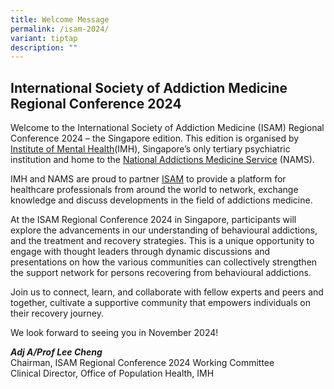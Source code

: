 ```yaml
---
title: Welcome Message
permalink: /isam-2024/
variant: tiptap
description: ""
---
```

<h2><strong>International Society of Addiction Medicine Regional Conference 2024</strong></h2>
<p>Welcome to the International Society of Addiction Medicine (ISAM) Regional
Conference 2024 – the Singapore edition. This edition is organised by
<a href="https://www.imh.com.sg/Pages/default.aspx" rel="noopener noreferrer nofollow" target="_blank">Institute of Mental Health</a>(IMH), Singapore’s only tertiary psychiatric
institution and home to the <a href="https://www.nams.sg/Pages/default.aspx" rel="noopener noreferrer nofollow" target="_blank">National Addictions Medicine Service</a> (NAMS).</p>
<p></p>
<p>IMH and NAMS are proud to partner <a href="https://isamweb.org/" rel="noopener noreferrer nofollow" target="_blank">ISAM</a> to provide a platform for healthcare
professionals from around the world to network, exchange knowledge and
discuss developments in the field of addictions medicine.</p>
<p></p>
<p>At the ISAM Regional Conference 2024 in Singapore, participants will explore
the advancements in our understanding of behavioural addictions, and the
treatment and recovery strategies. This is a unique opportunity to engage
with thought leaders through dynamic discussions and presentations on how
the various communities can collectively strengthen the support network
for persons recovering from behavioural addictions.</p>
<p></p>
<p>Join us to connect, learn, and collaborate with fellow experts and peers
and together, cultivate a supportive community that empowers individuals
on their recovery journey.</p>
<p></p>
<p>We look forward to seeing you in November 2024!</p>
<p></p>
<p><strong><em>Adj A/Prof Lee Cheng</em></strong>
<br>Chairman, ISAM Regional Conference 2024 Working Committee
<br>Clinical Director, Office of Population Health, IMH</p>
<p></p>